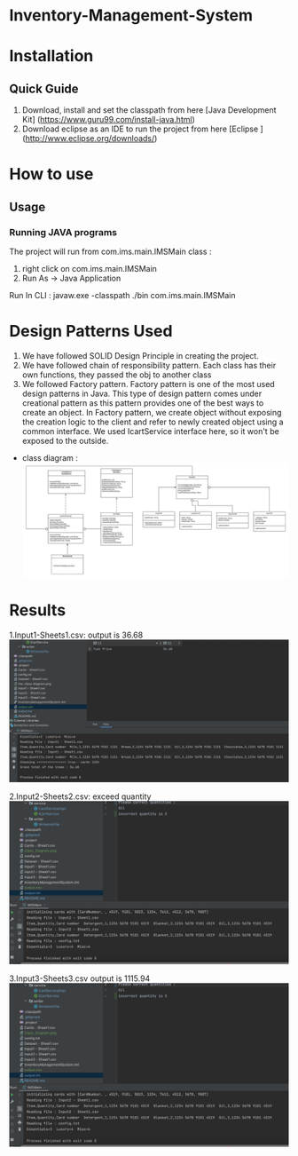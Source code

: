 Inventory-Management-System
===========================


Installation
============

Quick Guide
-----------
1. Download, install and set the classpath from here [Java Development Kit] (https://www.guru99.com/install-java.html)
1. Download eclipse as an IDE to run the project from here [Eclipse ] (http://www.eclipse.org/downloads/)

How to use
==========

Usage
-----

### Running JAVA programs

The project will run from com.ims.main.IMSMain class : 
1. right click on com.ims.main.IMSMain
1. Run As -> Java Application

Run In CLI : 
javaw.exe -classpath ./bin com.ims.main.IMSMain



Design Patterns Used
============
1. We have followed SOLID Design Principle in creating the project.
1. We have followed chain of responsibility pattern. Each class has their own functions, they passed the obj to another class
1. We followed Factory pattern.  Factory pattern is one of the most used design patterns in Java. This type of design pattern comes under creational pattern as this pattern provides one of the best ways to create an object.
In Factory pattern, we create object without exposing the creation logic to the client and refer to newly created object using a common interface. We used IcartService interface here, so it won't be exposed to the outside.


- class diagram :
  ![alt text](Class_Diagram.png "Title")


Results
==========

1.Input1-Sheets1.csv:
output is 36.68
![alt text](./output_screenshots/input1.png "Title")

2.Input2-Sheets2.csv:
exceed quantity
![alt text](./output_screenshots/input2.png "Title")

3.Input3-Sheets3.csv
output is 1115.94
![alt text](output_screenshots/input2.png "Title")






